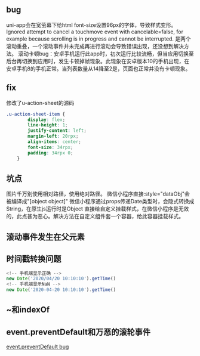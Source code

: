 ## bug
uni-app会在宽萤幕下给html font-size设置96px的字体，导致样式变形。
Ignored attempt to cancel a touchmove event with cancelable=false, for example because scrolling is in progress and cannot be interrupted.
是两个滚动重叠，一个滚动事件并未完成再进行滚动会导致错误出现，还没想到解决方法。
滚动卡顿bug：安卓手机运行此app时，初次运行比较流畅，但当应用切换至后台再切换到应用时，发生卡顿掉帧现象。此现象在安卓版本10的手机出现，在安卓手机8的手机正常。当列表数量从14降至2是，页面也正常并没有卡顿现象。

## fix
修改了u-action-sheet的源码
```css
.u-action-sheet-item {
		display: flex;
		line-height: 1;
		justify-content: left;
		margin-left: 20rpx;
		align-items: center;
		font-size: 34rpx;
		padding: 34rpx 0;
	}
```

## 坑点
图片千万别使用相对路径，使用绝对路径。
微信小程序直接:style="dataObj"会被编译成"[object object]"
微信小程序通过props传递Date类型时，会隐式转换成String，在原生js运行时是Object
直接给自定义挂载样式，在微信小程序是无效的，此点甚为恶心。解决方法在自定义组件套一个容器，给此容器挂载样式。

## 滚动事件发生在父元素

## 时间戳转换问题
```js
<!-- 手机端显示正确 -->
new Date('2020/04/20 10:10:10').getTime()
<!-- 手机端显示NaN -->
new Date('2020-04-20 10:10:10').getTime()
```
## ~和indexOf

## event.preventDefault和万恶的滚轮事件
[event.preventDefault bug](https://ask.dcloud.net.cn/question/88063)